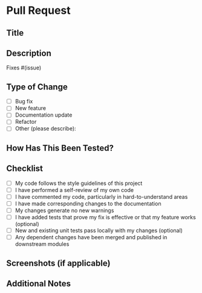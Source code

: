 # Pull Request

## Title
<!-- Write a concise, descriptive title for your PR -->

## Description
<!-- Please include a summary of the change and which issue is fixed. Also include relevant motivation and context. -->

Fixes #(issue)

## Type of Change
- [ ] Bug fix
- [ ] New feature
- [ ] Documentation update
- [ ] Refactor
- [ ] Other (please describe):

## How Has This Been Tested?
<!-- Please describe the tests that you ran to verify your changes. Provide instructions so we can reproduce. -->

## Checklist
- [ ] My code follows the style guidelines of this project
- [ ] I have performed a self-review of my own code
- [ ] I have commented my code, particularly in hard-to-understand areas
- [ ] I have made corresponding changes to the documentation
- [ ] My changes generate no new warnings
- [ ] I have added tests that prove my fix is effective or that my feature works (optional)
- [ ] New and existing unit tests pass locally with my changes (optional)
- [ ] Any dependent changes have been merged and published in downstream modules

## Screenshots (if applicable)
<!-- Add screenshots to help explain your changes -->

## Additional Notes
<!-- Add any other context about the PR here. -->
